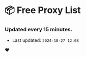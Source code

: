 # :package: Free Proxy List
### Updated every 15 minutes.

- Last updated: `2024-10-27 12:08`

:heart:
